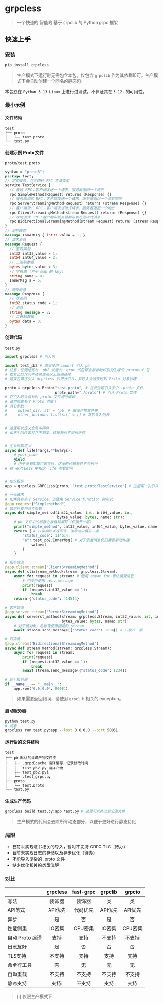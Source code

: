 # grpcless

> 一个快速的 智能的 基于 grpclib 的 Python grpc 框架

## 快速上手

### 安装

```bash
pip install grpcless
```

> 生产模式下运行时无需包含本包，仅包含 `grpclib` 作为其依赖即可。生产模式下会自动创建一个同名的静态包。

本包仅在 `Python 3.13 Linux` 上进行过测试。不保证其在 `3.12-` 的可用性。

### 最小示例

#### 文件结构

```text
test 
├── proto
│   └── test.proto
└── test.py
```

#### 创建示例 Proto 文件

`proto/test.proto`

```protobuf
syntax = "proto3";
package test;
// 定义服务，包含四种 RPC 方法类型
service TestService {
  // 普通 RPC：客户端发送一个请求，服务器返回一个响应
  rpc SimpleMethod(Request) returns (Response) {}
  // 服务器流式 RPC：客户端发送一个请求，服务器返回一个流式响应
  rpc ServerStreamingMethod(Request) returns (stream Response) {}
  // 客户端流式 RPC：客户端发送流式请求，服务器返回一个响应
  rpc ClientStreamingMethod(stream Request) returns (Response) {}
  // 双向流式 RPC：客户端和服务器都可以发送流式消息
  rpc BidirectionalStreamingMethod(stream Request) returns (stream Response) {}
}
// 消息嵌套
message InnerMsg { int32 value = 1; }
// 请求消息
message Request {
  // 整数类型
  int32 int32_value = 1;
  int64 int64_value = 2;
  // 二进制数据
  bytes bytes_value = 3;
  // 字符串 (用于 map 的 key)
  string name = 4;
  InnerMsg a = 5;
}
// 响应消息
message Response {
  // 状态码
  int32 status_code = 1;
  // 消息
  string message = 2;
  // 二进制数据
  bytes data = 3;
}
```

#### 创建代码

`test.py`

```python
import grpcless # 引入包

import test_pb2 # 直接使用 import 引入 pb
# 注意：任何结尾为 _pb2 或者为 _grpc 的包都会被自动识别为生成的 protobuf 包
# 在自己的代码中请勿使用以上后缀结尾
# 这类包请在引入 grpcless 后进行引入，其导入会被推迟到 Proto 对象创建

proto = grpcless.Proto("test.proto", # 在此处可引入多个 .proto 文件
                       proto_path="./proto") # 引入 Proto 文件
# 在引入时会自动对 proto 文件进行编译
# 请勿创建多个 Proto 对象！
# 其它参数：
#     output_dir: str = 'pb' # 编译产物文件夹
#     other_include: list[str] = [] # 其它导入列表


# 这里可以定义全局中间件
# 由于中间件暂时并不稳定，这里暂时不提供示例


# 生命周期定义
async def life(*args,**kwargs):
    # your_code
    yield
    # 由于没有实现拦截信号，这里的代码暂时不会执行
# 在 GRPCLess 中指定 life 参数即可


# 定义服务
app = grpcless.GRPCLess(proto, "test.proto:TestService") # 这里可一次引入多个服务

# 一元请求
# 如果具有多个 Service，请使用 Service:function 的形式
@app.request("SimpleMethod")
# 暂时只支持异步函数
async def simple_method(int32_value: int, int64_value: int,
                        bytes_value: bytes, name: str):
    # pb 文件中的参数会被自动展开（仅展开一层）
    print("simple_method", int32_value, int64_value, bytes_value, name)
    return { # 以字典形式返回值，注意也只展开一层
        "status_code": 114514,
        "a": test_pb2.InnerMsg( # 对于嵌套消息仍旧需要手动构建
            value=1
        )
    }

# 服务端流
@app.client_stream("ClientStreamingMethod")
async def clistream_method(stream: grpcless.Stream):
    async for request in stream: # 使用 async for 语法接受消息
        # 也支持使用 recv_message
        print(request)
        if (request.int32_value == 1):
            break
    return {"status_code": 114514}

# 客户端流
@app.server_stream("ServerStreamingMethod")
async def serverst_method(stream: grpcless.Stream, int32_value: int, int64_value: int,
                          bytes_value: bytes, name: str):
    # 对于流对象，名称请使用固定的 stream
    await stream.send_message({"status_code": 1234}) # 只展开一层

# 双向流
@app.stream("BidirectionalStreamingMethod")
async def stream_method(stream: grpcless.Stream):
    async for request in stream:
        print(request)
        if (request.int32_value == 1):
            break
        await stream.send_message({"status_code": 1234})

# 运行服务器
if __name__ == "__main__":
    app.run("0.0.0.0", 50051)
```

> 如果需要返回错误，请使用 `grpclib` 相关的 exception。

#### 启动服务器

```bash
python test.py
# 或者
grpcless run test.py:app --host 0.0.0.0 --port 50051
```

#### 运行后的文件结构

```text
test 
├── pb 默认的编译产物文件夹
│   ├── .grpcEcache 编译缓存，记录修改时间
│   ├── test_pb2.py 编译产物
│   ├── test_pb2.pyi
│   └── .test_grpc.py
├── proto
│   └── test.proto
└── test.py
```

#### 生成生产代码

```bash
grpcless build test.py:app test.py # 这里可以补充其它源文件
```

> 生产模式的代码会去除所有动态部分，以便于更好进行静态优化

### 局限

- 目前未实现证书相关的导入，暂时不支持 GRPC TLS（待办）
- 目前未实现日志的存储以及异步优化（待办）
- 不能导入复杂的 .proto 文件
- 缺少优化相关的类型注解

### 对比

|  | grpcless | fast-grpc | grpclib | grpcio  |
| :-- | :-: | :-: | :-: | :-: |
| 写法 | 装饰器 | 装饰器 | 类 | 类 |
| API范式 | API优先 | 代码优先 | API优先 | API优先 |
| 异步 | 是 | 否 | 是 | 否 |
| 性能侧重 | IO密集 | CPU密集 | IO密集 | CPU密集 |
| 自动 Proto 编译 | 支持 | 支持 | 不支持 | 不支持 |
| 日志友好 | 是 | 否 | 否 | 否 |
| TLS支持 | 不支持 | 支持 | 支持 | 支持 |
| 命令行工具 | 有 | 无 | 无 | 无 |
| 自动重载 | 不支持 | 不支持 | 不支持 | 不支持 |
| 静态支持 | 支持i | 不支持 | 支持 | 支持 |

> [i] 仅限生产模式下

